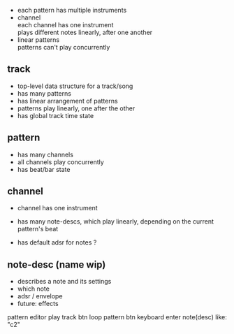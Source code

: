 - each pattern has multiple instruments
- channel  
  each channel has one instrument  
  plays different notes linearly, after one another
- linear patterns  
  patterns can't play concurrently

## track
- top-level data structure for a track/song
- has many patterns
- has linear arrangement of patterns
- patterns play linearly, one after the other
- has global track time state

## pattern
- has many channels
- all channels play concurrently
- has beat/bar state

## channel
- channel has one instrument
- has many note-descs, which play linearly, depending on the current pattern's beat

- has default adsr for notes ?

## note-desc (name wip)
- describes a note and its settings
- which note
- adsr / envelope
- future: effects

pattern editor
play track btn
loop pattern btn
keyboard enter note(desc) like: "c2"

